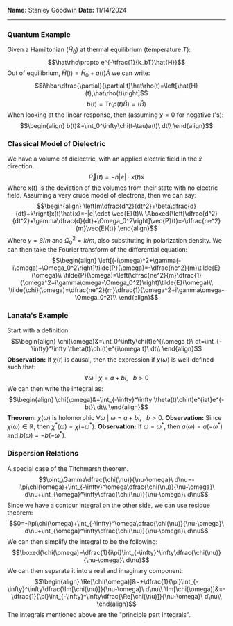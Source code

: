 **Name:** Stanley Goodwin
**Date:** 11/14/2024

---

### Quantum Example
Given a Hamiltonian ($\hat{H}_0$) at thermal equilibrium (temperature $T$):
$$\hat\rho\propto e^{-\tfrac{1}{k_bT}\hat{H}}$$
Out of equilibrium, $\hat{H}(t)=\hat{H}_0+a(t)\hat{A}$ we can write:
$$i\hbar\dfrac{\partial}{\partial t}\hat\rho(t)=\left[\hat{H}(t),\hat\rho(t)\right]$$
$$b(t)=\mathrm{Tr}\left(\hat\rho(t)\hat{B}\right)=\langle\hat{B}\rangle$$
When looking at the linear response, then (assuming $\chi=0$ for negative $t$'s):
$$\begin{align}
b(t)&=\int_0^\infty\chi(t-\tau)a(t)\ dt\\
\end{align}$$

### Classical Model of Dielectric
We have a volume of dielectric, with an applied electric field in the $\hat{x}$ direction.
$$\vec{P}(t)=-n|e|\cdot x(t)\hat{x}$$
Where $x(t)$ is the deviation of the volumes from their state with no electric field.
Assuming a very crude model of electrons, then we can say:
$$\begin{align}
\left[m\dfrac{d^2}{dt^2}+\beta\dfrac{d}{dt}+k\right]x(t)\hat{x}=-|e|\cdot \vec{E}(t)\\
\Aboxed{\left[\dfrac{d^2}{dt^2}+\gamma\dfrac{d}{dt}+\Omega_0^2\right]\vec{P}(t)=-\dfrac{ne^2}{m}\vec{E}(t)}
\end{align}$$
Where $\gamma=\beta/m$ and $\Omega_0^2=k/m$, also substituting in polarization density.
We can then take the Fourier transform of the differential equation:
$$\begin{align}
\left[(-i\omega)^2+\gamma(-i\omega)+\Omega_0^2\right]\tilde{P}(\omega)=-\dfrac{ne^2}{m}\tilde{E}(\omega)\\
\tilde{P}(\omega)=\left(\dfrac{ne^2}{m}\dfrac{1}{\omega^2+i\gamma\omega-\Omega_0^2}\right)\tilde{E}(\omega)\\
\tilde{\chi}(\omega)=\dfrac{ne^2}{m}\dfrac{1}{\omega^2+i\gamma\omega-\Omega_0^2}\\
\end{align}$$
### Lanata's Example
Start with a definition:
$$\begin{align}
\chi(\omega)&=\int_0^\infty\chi(t)e^{i\omega t}\ dt=\int_{-\infty}^\infty \theta(t)\chi(t)e^{i\omega t}\ dt\\
\end{align}$$
**Observation:** If $\chi(t)$ is causal, then the expression if $\chi(\omega)$ is well-defined such that:
$$\forall\omega\ | \ \chi=a+bi, \ \ \ b>0$$
We can then write the integral as:
$$\begin{align}
\chi(\omega)&=\int_{-\infty}^\infty \theta(t)\chi(t)e^{iat}e^{-bt}\ dt\\
\end{align}$$
**Theorem:** $\chi(\omega)$ is holomorphic $\forall\omega\ | \ \omega=a+bi, \ \ \ b>0$.
**Observation:** Since $\chi(\omega)\in\mathbb{R}$, then $\chi^*(\omega)=\chi(-\omega^*)$.
**Observation:** If $\omega=\omega^*$, then $a(\omega)=a(-\omega^*)$ and $b(\omega)=-b(-\omega^*)$.

### Dispersion Relations
A special case of the Titchmarsh theorem.
$$\oint_\Gamma\dfrac{\chi(\nu)}{\nu-\omega}\ d\nu=-i\pi\chi(\omega)+\int_{-\infty}^\omega\dfrac{\chi(\nu)}{\nu-\omega}\ d\nu+\int_{\omega}^\infty\dfrac{\chi(\nu)}{\nu-\omega}\ d\nu$$
Since we have a contour integral on the other side, we can use residue theorem:
$$0=-i\pi\chi(\omega)+\int_{-\infty}^\omega\dfrac{\chi(\nu)}{\nu-\omega}\ d\nu+\int_{\omega}^\infty\dfrac{\chi(\nu)}{\nu-\omega}\ d\nu$$
We can then simplify the integral to be the following:
$$\boxed{\chi(\omega)=\dfrac{1}{i\pi}\int_{-\infty}^\infty\dfrac{\chi(\nu)}{\nu-\omega}\ d\nu}$$
We can then separate it into a real and imaginary component:
$$\begin{align}
\Re[\chi(\omega)]&=+\dfrac{1}{\pi}\int_{-\infty}^\infty\dfrac{\Im[\chi(\nu)]}{\nu-\omega}\ d\nu\\
\Im[\chi(\omega)]&=-\dfrac{1}{\pi}\int_{-\infty}^\infty\dfrac{\Re[\chi(\nu)]}{\nu-\omega}\ d\nu\\
\end{align}$$
The integrals mentioned above are the "principle part integrals".


